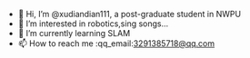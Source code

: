 - 👋 Hi, I’m @xudiandian111, a post-graduate student in NWPU
- 👀 I’m interested in robotics,sing songs...
- 🌱 I’m currently learning SLAM
- 📫 How to reach me :qq_email:3291385718@qq.com
